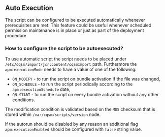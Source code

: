 ## Auto Execution
The script can be configured to be executed automatically whenever prerequisites are met. This feature could be useful whenever scheduled permission maintenance is in place or just as part of the deployment procedure

### How to configure the script to be autoexecuted?
To use automatic script the script needs to be placed under `/etc/cqsm/import/jcr:content/cqsmImport` path. Furthermore the `apm:executionMode` needs to have a value of one of the following:
* `ON_MODIFY` - to run the script on bundle activation if the file was changed,
* `ON_SCHEDULE` - to run the script periodically according to the `apm:executionSchedule` date,
* `ON_START` - to run the script on every bundle activation without any other conditions.

The modification condition is validated based on the `MD5` checksum that is stored within `/var/cqsm/scripts/version` node.

If the autorun should be disabled by any reason an additional flag `apm:executionEnabled` should be configured with `false` string value.
